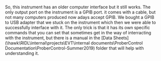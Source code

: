 So, this instrument has an older computer interface but it still works. The only output port on the instrument is a GPIB port. it comes with a cable, but not many computers produced now adays accept GPIB. We bought a GPIB to USB adapter that we stuck on the instrument which then we were able to successfully interface with it. The only trick is that it has its own specific commands that you can set that sometimes get in the way of interracting with the instrument, but there is a manual in the [Data Sheets](\\hawk\RIDL\internal\projects\EVT\internal documents\ProberControl Documentation\ProberControl-Summer2019) folder that will help with understanding it.